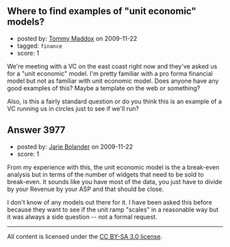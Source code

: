 ## Where to find examples of "unit economic" models?

- posted by: [Tommy Maddox](https://stackexchange.com/users/-1/1383-tommy-maddox) on 2009-11-22
- tagged: `finance`
- score: 1

We're meeting with a VC on the east coast right now and they've asked us for a "unit economic" model.  I'm pretty familiar with a pro forma financial model but not as familiar with unit economic model.  Does anyone have any good examples of this?  Maybe a template on the web or something?

Also, is this a fairly standard question or do you think this is an example of a VC running us in circles just to see if we'll run? 


## Answer 3977

- posted by: [Jarie Bolander](https://stackexchange.com/users/-1/585-jarie-bolander) on 2009-11-22
- score: 1

From my experience with this, the unit economic model is the a break-even analysis but in terms of the number of widgets that need to be sold to break-even. It sounds like you have most of the data, you just have to divide by your Revenue by your ASP and that should be close.

I don't know of any models out there for it. I have been asked this before because they want to see if the unit ramp "scales" in a reasonable way but it was always a side question -- not a formal request.



---

All content is licensed under the [CC BY-SA 3.0 license](https://creativecommons.org/licenses/by-sa/3.0/).
